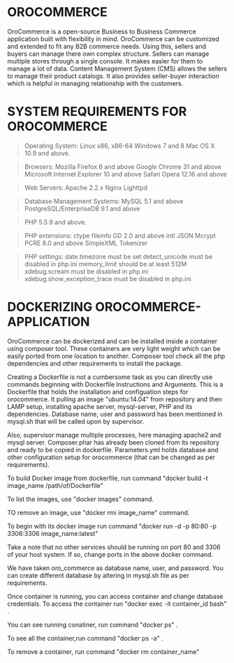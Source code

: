# OROCOMMERCE

OroCommerce is a open-source Business to Business Commerce application built with flexibility in mind. OroCommerce can be customized and extended to fit any B2B commerce needs. Using this, sellers and buyers can manage there own complex structure. Sellers can manage multiple stores through a single console. It makes easier for them to manage a lot of data. Content Management System (CMS) allows the sellers to manage their product catalogs. It also provides seller-buyer interaction which is helpful in managing relationship with the customers. 

# SYSTEM REQUIREMENTS FOR OROCOMMERCE

> Operating System: 
Linux x86, x86-64
Windows 7 and 8
Mac OS X 10.9 and above.

> Browsers:
Mozilla Firefox 6 and above
Google Chrome 31 and above
Microsoft Internet Explorer 10 and above
Safari
Opera 12.16 and above

> Web Servers:
Apache 2.2.x
Nginx
Lighttpd

> Database Management Systems:
MySQL 5.1 and above
PostgreSQL/EnterpriseDB 9.1 and above

> PHP 5.5.9 and above.

> PHP extensions:
ctype
fileinfo
GD 2.0 and above
intl
JSON
Mcrypt
PCRE 8.0 and above
SimpleXML
Tokenizer

> PHP settings:
date.timezone must be set
detect_unicode must be disabled in php.ini
memory_limit should be at least 512M
xdebug.scream must be disabled in php.ini
xdebug.show_exception_trace must be disabled in php.ini
 
# DOCKERIZING OROCOMMERCE-APPLICATION

OroCommerce can be dockerized and can be installed inside a container using composer tool. These containers are very light weight which can be easily ported from one location to another. Composer tool check all the php dependencies and other requirements to install the package.

Creating a Dockerfile is not a cumbersome task as you can directly use commands beginning with Dockerfile Instructions and Arguments. This is a Dockerfile that holds the installation and configuation steps for orocommerce. It pulling an image "ubuntu:14.04" from repository and then LAMP setup, installing apache server, mysql-server, PHP and its dependencies. Database name, user and password has been mentioned in mysql.sh that will be called upon by supervisor. 

Also, supervisor manage multiple processes, here managing apache2 and mysql server. Composer.phar has already been cloned from its repository and ready to be copied in dockerfile. Parameters.yml holds database and other configuration setup for orocommerce (that can be changed as per requirements).

To build Docker image from dockerfile, run command "docker build -t image_name /path/of/Dockerfile"

To list the images, use "docker images" command.

TO remove an image, use "docker rmi image_name" command.

To begin with its docker image run command "docker run -d -p 80:80 -p 3306:3306 image_name:latest"

Take a note that no other services should be running on port 80 and 3306 of your host system. If so, change ports in the above docker command.

We have taken oro_commerce as database name, user, and password. You can create different database by altering in mysql.sh file as per requirements.

Once container is running, you can access container and change database credentials. 
To access the container run "docker exec -it container_id bash" .

You can see running conatiner, run command "docker ps" .

To see all the container,run command "docker ps -a" .

To remove a container, run command "docker rm container_name"
